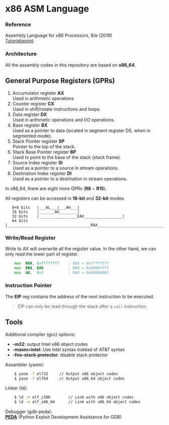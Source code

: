 # x86 ASM Language

### Reference

Assembly Language for x86 Processors, 8/e (2019)  
[Tutorialspoint](https://www.tutorialspoint.com/assembly_programming/)


### Architecture

All the assambly codes in this repository are based on **x86_64**.



## General Purpose Registers (GPRs)

1. Accumulator register **AX**  
        Used in arithmetic operations
2. Counter register **CX**  
        Used in shift/rotate instructions and loops.
3. Data register **DX**  
        Used in arithmetic operations and I/O operations.
4. Base register **BX**  
        Used as a pointer to data (located in segment register DS, when in segmented mode).
5. Stack Pointer register **SP**  
        Pointer to the top of the stack.
6. Stack Base Pointer register **BP**  
        Used to point to the base of the stack (stack frame).
7. Source Index register **SI**  
        Used as a pointer to a source in stream operations.
8. Destination Index register **DI**  
        Used as a pointer to a destination in stream operations.

In x86_64, there are eight more GPRs (**R8** ~ **R15**).  


All registers can be accessed in **16-bit** and **32-bit** modes.
```
   8+8 bits   |___AL___|___AH___|
   16 bits    |_______AX________|
   32 bits    |_________________EAX_________________|
   64 bits    |_____________________________________RAX_____________________________________|
```

### Write/Read Register

Write to AX will overwrite all the register value.
In the other hand, we can only read the lower part of register.
```asm
    mov  RAX, 0xffffffff    ; RAX = 0xffffffff
    mov  EBX, EAX           ; RBX = 0x0000ffff
    mov  AX,  0x1           ; RAX = 0x00000001
```

### Instruction Pointer

The **EIP** reg contains the address of the next instruction to be executed.
> EIP can only be read through the stack after a `call` instruction.

## Tools

Additional compiler (gcc) options:
* **-m32**: output Intel x86 object codes
* **-masm=intel**: Use Intel syntax instead of AT&T syntax
* **-fno-stack-protector**: disable stack protector

Assambler (yasm):  
```bash
    $ yasm -f elf32     // Output x86 object codes
    $ yasm -f elf64     // Output x86_64 object codes
```

Linker (ld):  
```bash
    $ ld -m elf_i386        // Link with x86 object codes
    $ ld -m elf_x86_64      // Link with x86_64 object codes
```

Debugger (gdb-peda):  
**[PEDA](https://github.com/longld/peda)** (Python Exploit Development Assistance for GDB)